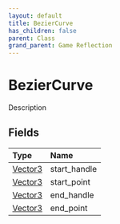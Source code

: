 ```yaml
---
layout: default
title: BezierCurve
has_children: false
parent: Class
grand_parent: Game Reflection
---
```

# BezierCurve
Description 

## Fields
| Type | Name |
|:-------------|:--------------|
| [Vector3](/game-reflection/classes/vector3.md) | start_handle |
| [Vector3](/game-reflection/classes/vector3.md) | start_point |
| [Vector3](/game-reflection/classes/vector3.md) | end_handle |
| [Vector3](/game-reflection/classes/vector3.md) | end_point |

